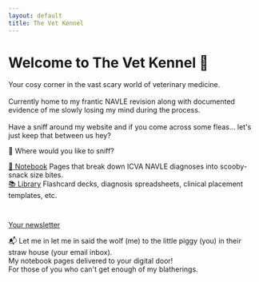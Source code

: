 ```yaml
---
layout: default
title: The Vet Kennel
---
```


<div class="homepage-container">
    <h1>Welcome to The Vet Kennel 🐾</h1>
  <p>Your cosy corner in the vast scary world of veterinary medicine.<br><br>Currently home to my frantic NAVLE revision along with documented evidence of me slowly losing my mind during the process.<br><br>Have a sniff around my website and if you come across some fleas... let's just keep that between us hey?</p>

<div class="navigation-buttons">
  <p>🧭 Where would you like to sniff?</p>
  <div class="button-group">
    <a class="retro-button" href="/notebook">📓 Notebook</a>
    <span>Pages that break down ICVA NAVLE diagnoses into scooby-snack size bites.</span><br>
    <a class="retro-button" href="/library">📚 Library</a>
    <span>Flashcard decks, diagnosis spreadsheets, clinical placement templates, etc.</span>
  </div>
</div>

  <a class="cta-button" href="https://eepurl.com/hYOUR-LINK-HERE" target="_blank" style="margin-top: 2em; display: inline-block;">Your newsletter</a>
<p>📬 Let me in let me in said the wolf (me) to the little piggy (you) in their straw house (your email inbox).<br>My notebook pages delivered to your digital door!<br>For those of you who can't get enough of my blatherings.</p>
</div>
